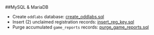 ##MySQL & MariaDB
- Create `oddlabs` database: [create_oddlabs.sql](create_oddlabs.sql)
- Insert (2) unclaimed registration records: [insert_reg_key.sql](insert_reg_key.sql)
- Purge accumulated `game_reports` records: [purge_game_reports.sql](purge_game_reports.sql)
